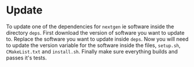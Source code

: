 # Update

To update one of the dependencies for `nextgen` ie software inside the directory `deps`. First download the version of software you want to update to. Replace the software you want to update inside `deps`. Now you will need to update the version variable for the software inside the files, `setup.sh`, `CMakeList.txt` and `install.sh`. Finally make sure everything builds and passes it's tests.
